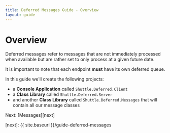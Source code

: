 ```yaml
---
title: Deferred Messages Guide - Overview
layout: guide
---
```

<script src="{{ site.baseurl }}/assets/js/guide-deferred.js"></script>
<script>shuttle.guideData.selectedItemName = 'guide-deferred-overview'</script>
# Overview

Deferred messages refer to messages that are not immediately processed when available but are rather set to only process at a given future date.

<div class='alert alert-info'>It is important to note that each endpoint <strong>must</strong> have its own deferred queue.</div>

In this guide we'll create the following projects:

- a **Console Application** called `Shuttle.Deferred.Client`
- a **Class Library** called `Shuttle.Deferred.Server`
- and another **Class Library** called `Shuttle.Deferred.Messages` that will contain all our message classes

Next: [Messages][next]

[next]: {{ site.baseurl }}/guide-deferred-messages
